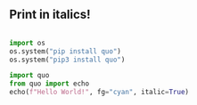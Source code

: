 ## Print in italics!

``` python

import os
os.system("pip install quo")
os.system("pip3 install quo") 

import quo
from quo import echo
echo(f"Hello World!", fg="cyan", italic=True)

```

